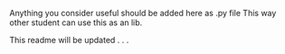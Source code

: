 Anything you consider useful should be added here as .py file
This way other student can use this as an lib.

This readme will be updated . . .
